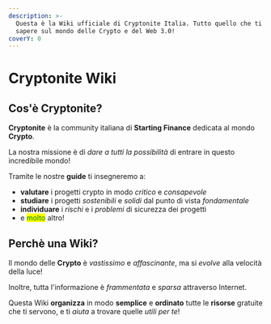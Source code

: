 ```yaml
---
description: >-
  Questa è la Wiki ufficiale di Cryptonite Italia. Tutto quello che ti serve
  sapere sul mondo delle Crypto e del Web 3.0!
coverY: 0
---
```


# Cryptonite Wiki

## Cos'è Cryptonite?

**Cryptonite** è la community italiana di **Starting Finance** dedicata al mondo **Crypto**.&#x20;

La nostra missione è di _dare a tutti la possibilità_ di entrare in questo incredibile mondo!

Tramite le nostre **guide** ti insegneremo a:

* **valutare** i progetti crypto in modo _critico_ e _consapevole_
* **studiare** i progetti _sostenibili_ e _solidi_ dal punto di vista _fondamentale_
* **individuare** i _rischi_ e i _problemi_ di sicurezza dei progetti
* e <mark style="color:green;">molto</mark> altro!

## Perchè una Wiki?

Il mondo delle **Crypto** è _vastissimo_ e _affascinante_, ma si _evolve_ alla velocità della luce!&#x20;

Inoltre, tutta l'informazione è _frammentata_ e _sparsa_ attraverso Internet.

Questa Wiki **organizza** in modo **semplice** e **ordinato** tutte le **risorse** gratuite che ti servono, e ti _aiuta_ a trovare quelle _utili per te_!&#x20;



